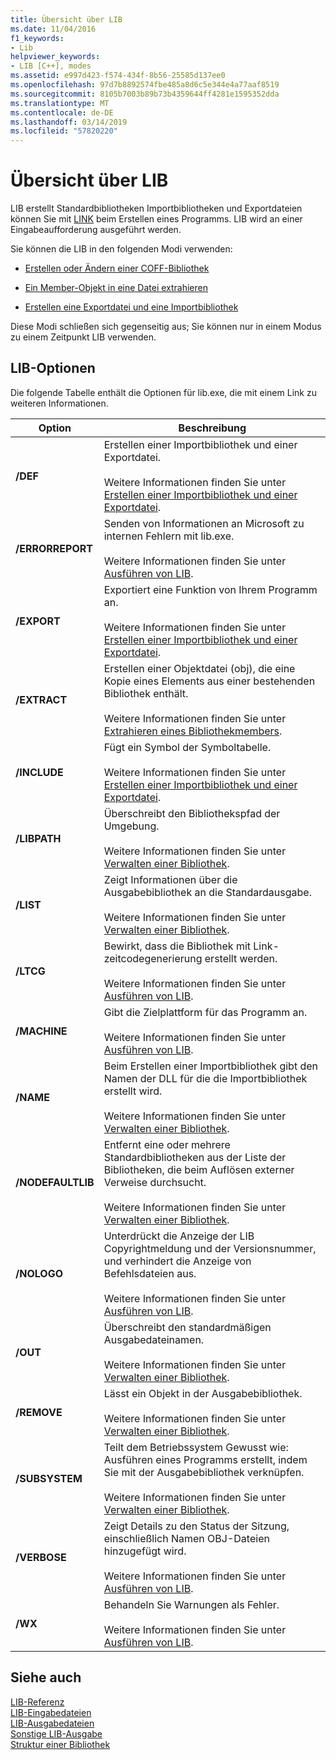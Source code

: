 ```yaml
---
title: Übersicht über LIB
ms.date: 11/04/2016
f1_keywords:
- Lib
helpviewer_keywords:
- LIB [C++], modes
ms.assetid: e997d423-f574-434f-8b56-25585d137ee0
ms.openlocfilehash: 97d7b8892574fbe485a8d6c5e344e4a77aaf8519
ms.sourcegitcommit: 8105b7003b89b73b4359644ff4281e1595352dda
ms.translationtype: MT
ms.contentlocale: de-DE
ms.lasthandoff: 03/14/2019
ms.locfileid: "57820220"
---
```

# <a name="overview-of-lib"></a>Übersicht über LIB

LIB erstellt Standardbibliotheken Importbibliotheken und Exportdateien können Sie mit [LINK](linker-options.md) beim Erstellen eines Programms. LIB wird an einer Eingabeaufforderung ausgeführt werden.

Sie können die LIB in den folgenden Modi verwenden:

- [Erstellen oder Ändern einer COFF-Bibliothek](managing-a-library.md)

- [Ein Member-Objekt in eine Datei extrahieren](extracting-a-library-member.md)

- [Erstellen eine Exportdatei und eine Importbibliothek](working-with-import-libraries-and-export-files.md)

Diese Modi schließen sich gegenseitig aus; Sie können nur in einem Modus zu einem Zeitpunkt LIB verwenden.

## <a name="lib-options"></a>LIB-Optionen

Die folgende Tabelle enthält die Optionen für lib.exe, die mit einem Link zu weiteren Informationen.

|Option|Beschreibung|
|-|-|
|**/DEF**|Erstellen einer Importbibliothek und einer Exportdatei.<br/><br/>Weitere Informationen finden Sie unter [Erstellen einer Importbibliothek und einer Exportdatei](building-an-import-library-and-export-file.md).|
|**/ERRORREPORT**|   Senden von Informationen an Microsoft zu internen Fehlern mit lib.exe.<br/><br/>Weitere Informationen finden Sie unter [Ausführen von LIB](running-lib.md).|
|**/EXPORT**|   Exportiert eine Funktion von Ihrem Programm an.<br/><br/>Weitere Informationen finden Sie unter [Erstellen einer Importbibliothek und einer Exportdatei](building-an-import-library-and-export-file.md).|
|**/EXTRACT**|   Erstellen einer Objektdatei (obj), die eine Kopie eines Elements aus einer bestehenden Bibliothek enthält.<br/><br/>Weitere Informationen finden Sie unter [Extrahieren eines Bibliothekmembers](extracting-a-library-member.md).|
|**/INCLUDE**|   Fügt ein Symbol der Symboltabelle.<br/><br/>Weitere Informationen finden Sie unter [Erstellen einer Importbibliothek und einer Exportdatei](building-an-import-library-and-export-file.md).|
|**/LIBPATH**|   Überschreibt den Bibliothekspfad der Umgebung.<br/><br/>Weitere Informationen finden Sie unter [Verwalten einer Bibliothek](managing-a-library.md).|
|**/LIST**|   Zeigt Informationen über die Ausgabebibliothek an die Standardausgabe.<br/><br/>Weitere Informationen finden Sie unter [Verwalten einer Bibliothek](managing-a-library.md).|
|**/LTCG**|   Bewirkt, dass die Bibliothek mit Link-zeitcodegenerierung erstellt werden.<br/><br/>Weitere Informationen finden Sie unter [Ausführen von LIB](running-lib.md).|
|**/MACHINE**|   Gibt die Zielplattform für das Programm an.<br/><br/>Weitere Informationen finden Sie unter [Ausführen von LIB](running-lib.md).|
|**/NAME**|   Beim Erstellen einer Importbibliothek gibt den Namen der DLL für die die Importbibliothek erstellt wird.<br/><br/>Weitere Informationen finden Sie unter [Verwalten einer Bibliothek](managing-a-library.md).|
|**/NODEFAULTLIB**|   Entfernt eine oder mehrere Standardbibliotheken aus der Liste der Bibliotheken, die beim Auflösen externer Verweise durchsucht.<br/><br/>Weitere Informationen finden Sie unter [Verwalten einer Bibliothek](managing-a-library.md).|
|**/NOLOGO**|   Unterdrückt die Anzeige der LIB Copyrightmeldung und der Versionsnummer, und verhindert die Anzeige von Befehlsdateien aus.<br/><br/>Weitere Informationen finden Sie unter [Ausführen von LIB](running-lib.md).|
|**/OUT**|   Überschreibt den standardmäßigen Ausgabedateinamen.<br/><br/>Weitere Informationen finden Sie unter [Verwalten einer Bibliothek](managing-a-library.md).|
|**/REMOVE**|   Lässt ein Objekt in der Ausgabebibliothek.<br/><br/>Weitere Informationen finden Sie unter [Verwalten einer Bibliothek](managing-a-library.md).|
|**/SUBSYSTEM**|   Teilt dem Betriebssystem Gewusst wie: Ausführen eines Programms erstellt, indem Sie mit der Ausgabebibliothek verknüpfen.<br/><br/>Weitere Informationen finden Sie unter [Verwalten einer Bibliothek](managing-a-library.md).|
|**/VERBOSE**|   Zeigt Details zu den Status der Sitzung, einschließlich Namen OBJ-Dateien hinzugefügt wird.<br/><br/>Weitere Informationen finden Sie unter [Ausführen von LIB](running-lib.md).|
|**/WX**|   Behandeln Sie Warnungen als Fehler.<br/><br/>Weitere Informationen finden Sie unter [Ausführen von LIB](running-lib.md).|

## <a name="see-also"></a>Siehe auch

[LIB-Referenz](lib-reference.md)<br/>
[LIB-Eingabedateien](lib-input-files.md)<br/>
[LIB-Ausgabedateien](lib-output-files.md)<br/>
[Sonstige LIB-Ausgabe](other-lib-output.md)<br/>
[Struktur einer Bibliothek](structure-of-a-library.md)
